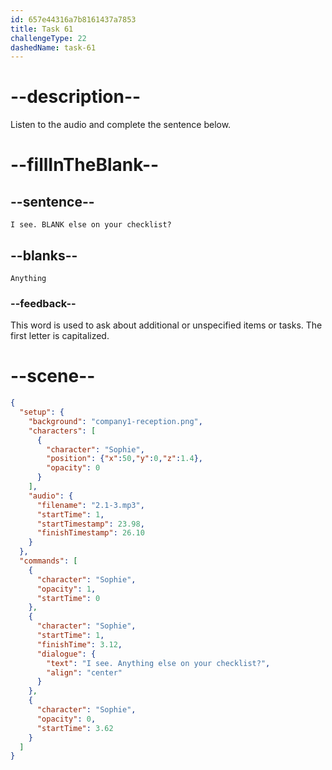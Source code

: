 ```yaml
---
id: 657e44316a7b8161437a7853
title: Task 61
challengeType: 22
dashedName: task-61
---
```


<!-- (audio) Sophie: I see. Anything else on your checklist? -->

# --description--

Listen to the audio and complete the sentence below.

# --fillInTheBlank--

## --sentence--

`I see. BLANK else on your checklist?`

## --blanks--

`Anything`

### --feedback--

This word is used to ask about additional or unspecified items or tasks. The first letter is capitalized.

# --scene--

```json
{
  "setup": {
    "background": "company1-reception.png",
    "characters": [
      {
        "character": "Sophie",
        "position": {"x":50,"y":0,"z":1.4},
        "opacity": 0
      }
    ],
    "audio": {
      "filename": "2.1-3.mp3",
      "startTime": 1,
      "startTimestamp": 23.98,
      "finishTimestamp": 26.10
    }
  },
  "commands": [
    {
      "character": "Sophie",
      "opacity": 1,
      "startTime": 0
    },
    {
      "character": "Sophie",
      "startTime": 1,
      "finishTime": 3.12,
      "dialogue": {
        "text": "I see. Anything else on your checklist?",
        "align": "center"
      }
    },
    {
      "character": "Sophie",
      "opacity": 0,
      "startTime": 3.62
    }
  ]
}
```

